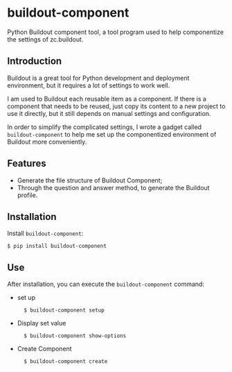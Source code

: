 # buildout-component

Python Buildout component tool, a tool program used to help componentize the settings of zc.buildout.

## Introduction

Buildout is a great tool for Python development and deployment environment, but it requires a lot of settings to work
well.

I am used to Buildout each reusable item as a component. If there is a component that needs to be reused, just copy its
content to a new project to use it directly, but it still depends on manual settings and configuration.

In order to simplify the complicated settings, I wrote a gadget called `buildout-component` to help me set up the
componentized environment of Buildout more conveniently.

## Features

- Generate the file structure of Buildout Component;
- Through the question and answer method, to generate the Buildout profile.

## Installation

Install `buildout-component`:

    $ pip install buildout-component

## Use

After installation, you can execute the `buildout-component` command:

- set up

        $ buildout-component setup

- Display set value

        $ buildout-component show-options

- Create Component

        $ buildout-component create